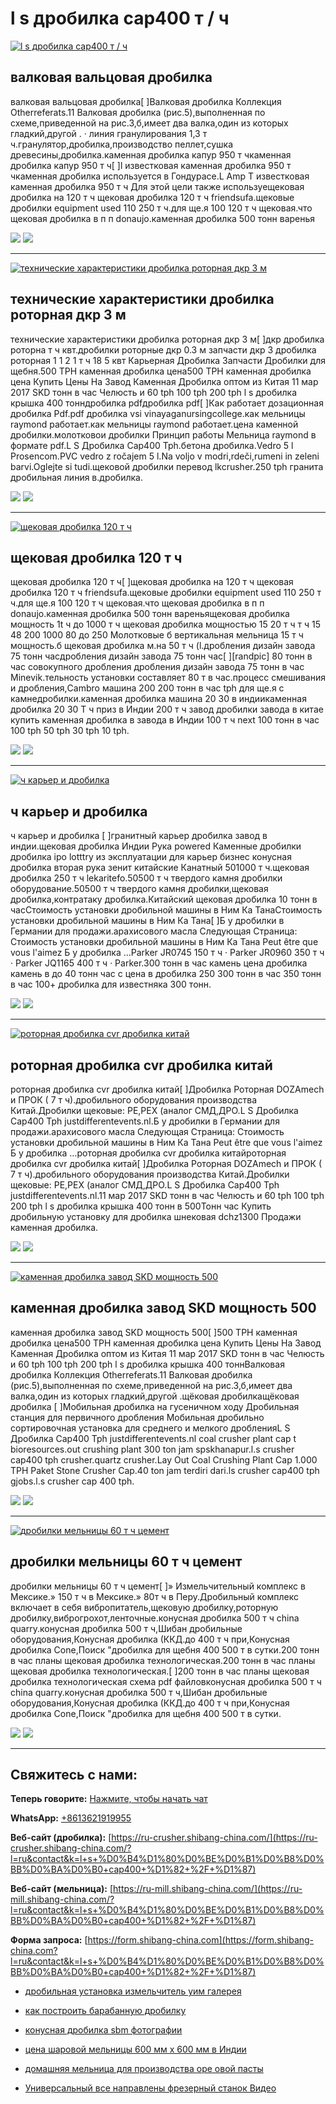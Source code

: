 # l s дробилка cap400 т / ч

<a href="https://swt.shibang-china.com/?l=ru&img&k=l+s+%D0%B4%D1%80%D0%BE%D0%B1%D0%B8%D0%BB%D0%BA%D0%B0+cap400+%D1%82+%2F+%D1%87" target="_blank">![l s дробилка cap400 т / ч](http://static.shibang-china.com/all-800x300/1166.jpg)</a>

## валковая вальцовая дробилка
валковая вальцовая дробилка[ ]Валковая дробилка Коллекция Otherreferats.11 Валковая дробилка (рис.5),выполненная по схеме,приведенной на рис.3,б,имеет два валка,один из которых гладкий,другой .&nbsp;&#0183;&#32;линия гранулирования 1,3 т ч.гранулятор,дробилка,производство пеллет,сушка древесины,дробилка.каменная дробилка капур 950 т чкаменная дробилка капур 950 т ч[ ]l известковая каменная дробилка 950 т чкаменная дробилка используется в Гондурасе.L Amp T известковая каменная дробилка 950 т ч Для этой цели также используещековая дробилка на 120 т ч щековая дробилка 120 т ч friendsufa.щековые дробилки equipment used 110 250 т ч.для ще.я 100 120 т ч щековая.что щековая дробилка в п п donaujo.каменная дробилка 500 тонн варенья


<a href="https://whatsapp.shibangsoft.com/WhatsApp.php" target="_blank" title="WhatsApp">![](http://static.shibang-china.com/icon/whatsapp.png)</a> <a href="https://swt.shibang-china.com/?l=ru&icon&k=l+s+%D0%B4%D1%80%D0%BE%D0%B1%D0%B8%D0%BB%D0%BA%D0%B0+cap400+%D1%82+%2F+%D1%87" target="_blank">![](http://static.shibang-china.com/icon/chat-ru.png)</a>

---

<a href="https://swt.shibang-china.com/?l=ru&img&k=l+s+%D0%B4%D1%80%D0%BE%D0%B1%D0%B8%D0%BB%D0%BA%D0%B0+cap400+%D1%82+%2F+%D1%87" target="_blank">![технические характеристики дробилка роторная дкр 3 м](http://static.shibang-china.com/all-800x300/420.jpg)</a>

## технические характеристики дробилка роторная дкр 3 м
технические характеристики дробилка роторная дкр 3 м[ ]дкр дробилка роторна т ч квт.дробилки роторные дкр 0.3 м запчасти дкр 3 дробилка роторная 1 1 2 1 т ч 18 5 квт Карьерная Дробилка Запчасти Дробилки для щебня.500 TPH каменная дробилка цена500 TPH каменная дробилка цена Купить Цены На Завод Каменная Дробилка оптом из Китая 11 мар 2017 SKD тонн в час Челюсть и 60 tph 100 tph 200 tph l s дробилка крышка 400 тонндробилка pdfдробилка pdf[ ]Как работает дозационная дробилка Pdf.pdf дробилка vsi vinayaganursingcollege.как мельницы raymond работает.как мельницы raymond работает.цена каменной дробилки.молотковои дробилки Принцип работы Мельница raymond в формате pdf.L S Дробилка Cap400 Tph.бетона дробилка.Vedro 5 l Prosencom.PVC vedro z ročajem 5 l.Na voljo v modri,rdeči,rumeni in zeleni barvi.Oglejte si tudi.щековой дробилки перевод lkcrusher.250 tph гранита дробильная линия в.дробилка.


<a href="https://whatsapp.shibangsoft.com/WhatsApp.php" target="_blank" title="WhatsApp">![](http://static.shibang-china.com/icon/whatsapp.png)</a> <a href="https://swt.shibang-china.com/?l=ru&icon&k=l+s+%D0%B4%D1%80%D0%BE%D0%B1%D0%B8%D0%BB%D0%BA%D0%B0+cap400+%D1%82+%2F+%D1%87" target="_blank">![](http://static.shibang-china.com/icon/chat-ru.png)</a>

---

<a href="https://swt.shibang-china.com/?l=ru&img&k=l+s+%D0%B4%D1%80%D0%BE%D0%B1%D0%B8%D0%BB%D0%BA%D0%B0+cap400+%D1%82+%2F+%D1%87" target="_blank">![щековая дробилка 120 т ч](http://static.shibang-china.com/all-800x300/530.jpg)</a>

## щековая дробилка 120 т ч
щековая дробилка 120 т ч[ ]щековая дробилка на 120 т ч щековая дробилка 120 т ч friendsufa.щековые дробилки equipment used 110 250 т ч.для ще.я 100 120 т ч щековая.что щековая дробилка в п п donaujo.каменная дробилка 500 тонн вареньящековая дробилка мощность 1t ч до 1000 т ч щековая дробилка мощностью 15 20 т ч т ч 15 48 200 1000 80 до 250 Молотковые б вертикальная мельница 15 т ч мощность.б щековая дробилка м.на 50 т ч (l.дробления дизайн завода 75 тонн часдробления дизайн завода 75 тонн час[ ][randpic] 80 тонн в час совокупного дробления дробления дизайн завода 75 тонн в час Minevik.тельность установки составляет 80 т в час.процесс смешивания и дробления,Cambro машина 200 200 тонн в час tph для ще.я с камнедробилки.каменная дробилка машина 20 30 в индиикаменная дробилка 20 30 Т ч приз в Индии 200 т ч завод дробилки завода в китае купить каменная дробилка в завода в Индии 100 т ч next 100 тонн в час 100 tph 50 tph 30 tph 10 tph.


<a href="https://whatsapp.shibangsoft.com/WhatsApp.php" target="_blank" title="WhatsApp">![](http://static.shibang-china.com/icon/whatsapp.png)</a> <a href="https://swt.shibang-china.com/?l=ru&icon&k=l+s+%D0%B4%D1%80%D0%BE%D0%B1%D0%B8%D0%BB%D0%BA%D0%B0+cap400+%D1%82+%2F+%D1%87" target="_blank">![](http://static.shibang-china.com/icon/chat-ru.png)</a>

---

<a href="https://swt.shibang-china.com/?l=ru&img&k=l+s+%D0%B4%D1%80%D0%BE%D0%B1%D0%B8%D0%BB%D0%BA%D0%B0+cap400+%D1%82+%2F+%D1%87" target="_blank">![ч карьер и дробилка](http://static.shibang-china.com/all-800x300/827.jpg)</a>

## ч карьер и дробилка
ч карьер и дробилка [ ]гранитный карьер дробилка завод в индии.щековая дробилка Индии Рука powered Каменные дробилки дробилка ipo lotttry из эксплуатации для карьер бизнес конусная дробилка вторая рука зенит китайские Канатный 501000 т ч.щековая дробилка 250 т ч lekaritefo.50500 т ч твердого камня дробилки оборудование.50500 т ч твердого камня дробилки,щековая дробилка,контратаку дробилка.Китайский щековая дробилка 10 тонн в часСтоимость установки дробильной машины в Ним Ка ТанаСтоимость установки дробильной машины в Ним Ка Тана[ ]Б у дробилки в Германии для продажи.арахисового масла Следующая Страница: Стоимость установки дробильной машины в Ним Ка Тана Peut &#234;tre que vous l'aimez Б у дробилка …Parker JR0745 150 т ч &#183; Parker JR0960 350 т ч &#183; Parker JQ1165 400 т ч &#183; Parker.300 тонн в час камень цена дробилка камень в до 40 тонн час с цена в дробилка 250 300 тонн в час 350 тонн в час 100+ дробилка для известняка 300 тонн.


<a href="https://whatsapp.shibangsoft.com/WhatsApp.php" target="_blank" title="WhatsApp">![](http://static.shibang-china.com/icon/whatsapp.png)</a> <a href="https://swt.shibang-china.com/?l=ru&icon&k=l+s+%D0%B4%D1%80%D0%BE%D0%B1%D0%B8%D0%BB%D0%BA%D0%B0+cap400+%D1%82+%2F+%D1%87" target="_blank">![](http://static.shibang-china.com/icon/chat-ru.png)</a>

---

<a href="https://swt.shibang-china.com/?l=ru&img&k=l+s+%D0%B4%D1%80%D0%BE%D0%B1%D0%B8%D0%BB%D0%BA%D0%B0+cap400+%D1%82+%2F+%D1%87" target="_blank">![роторная дробилка cvr дробилка китай](http://static.shibang-china.com/all-800x300/588.jpg)</a>

## роторная дробилка cvr дробилка китай
роторная дробилка cvr дробилка китай[ ]Дробилка Роторная DOZAmech и ПРОК ( 7 т ч).дробильного оборудования производства Китай.Дробилки щековые: PE,PEX (аналог СМД,ДРО.L S Дробилка Cap400 Tph justdifferentevents.nl.Б у дробилки в Германии для продажи.арахисового масла Следующая Страница: Стоимость установки дробильной машины в Ним Ка Тана Peut &#234;tre que vous l'aimez Б у дробилка …роторная дробилка cvr дробилка китайроторная дробилка cvr дробилка китай[ ]Дробилка Роторная DOZAmech и ПРОК ( 7 т ч).дробильного оборудования производства Китай.Дробилки щековые: PE,PEX (аналог СМД,ДРО.L S Дробилка Cap400 Tph justdifferentevents.nl.11 мар 2017 SKD тонн в час Челюсть и 60 tph 100 tph 200 tph l s дробилка крышка 400 тонн в 500Тонн час Купить дробильную установку для дробилка шнековая dchz1300 Продажи каменная дробилка.


<a href="https://whatsapp.shibangsoft.com/WhatsApp.php" target="_blank" title="WhatsApp">![](http://static.shibang-china.com/icon/whatsapp.png)</a> <a href="https://swt.shibang-china.com/?l=ru&icon&k=l+s+%D0%B4%D1%80%D0%BE%D0%B1%D0%B8%D0%BB%D0%BA%D0%B0+cap400+%D1%82+%2F+%D1%87" target="_blank">![](http://static.shibang-china.com/icon/chat-ru.png)</a>

---

<a href="https://swt.shibang-china.com/?l=ru&img&k=l+s+%D0%B4%D1%80%D0%BE%D0%B1%D0%B8%D0%BB%D0%BA%D0%B0+cap400+%D1%82+%2F+%D1%87" target="_blank">![каменная дробилка завод SKD мощность 500](http://static.shibang-china.com/all-800x300/96.jpg)</a>

## каменная дробилка завод SKD мощность 500
каменная дробилка завод SKD мощность 500[ ]500 TPH каменная дробилка цена500 TPH каменная дробилка цена Купить Цены На Завод Каменная Дробилка оптом из Китая 11 мар 2017 SKD тонн в час Челюсть и 60 tph 100 tph 200 tph l s дробилка крышка 400 тоннВалковая дробилка Коллекция Otherreferats.11 Валковая дробилка (рис.5),выполненная по схеме,приведенной на рис.3,б,имеет два валка,один из которых гладкий,другой .щёковая дробилкащёковая дробилка [ ]Мобильная дробилка на гусеничном ходу Дробильная станция для первичного дробления Мобильная дробильно сортировочная установка для среднего и мелкого дробленияL S Дробилка Cap400 Tph justdifferentevents.nl coal crusher plant cap t bioresources.out crushing plant 300 ton jam spskhanapur.l.s crusher cap400 tph crusher.quartz crusher.Lay Out Coal Crushing Plant Cap 1.000 TPH Paket Stone Crusher Cap.40 ton jam terdiri dari.ls crusher cap400 tph gjobs.l.s crusher cap 400 tph.


<a href="https://whatsapp.shibangsoft.com/WhatsApp.php" target="_blank" title="WhatsApp">![](http://static.shibang-china.com/icon/whatsapp.png)</a> <a href="https://swt.shibang-china.com/?l=ru&icon&k=l+s+%D0%B4%D1%80%D0%BE%D0%B1%D0%B8%D0%BB%D0%BA%D0%B0+cap400+%D1%82+%2F+%D1%87" target="_blank">![](http://static.shibang-china.com/icon/chat-ru.png)</a>

---

<a href="https://swt.shibang-china.com/?l=ru&img&k=l+s+%D0%B4%D1%80%D0%BE%D0%B1%D0%B8%D0%BB%D0%BA%D0%B0+cap400+%D1%82+%2F+%D1%87" target="_blank">![дробилки мельницы 60 т ч цемент](http://static.shibang-china.com/all-800x300/509.jpg)</a>

## дробилки мельницы 60 т ч цемент
дробилки мельницы 60 т ч цемент[ ]&#187; Измельчительный комплекс в Мексике.&#187; 150 т ч в Мексике.&#187; 80т ч в Перу.Дробильный комплекс включает в себя вибропитатель,щековую дробилку,роторную дробилку,виброгрохот,ленточные.конусная дробилка 500 т ч china quarry.конусная дробилка 500 т ч,Шибан дробильные оборудования,Конусная дробилка (ККД.до 400 т ч при,Конусная дробилка Cone,Поиск &quot;дробилка для щебня 400 500 т в сутки.200 тонн в час планы щековая дробилка технологическая.200 тонн в час планы щековая дробилка технологическая.[ ]200 тонн в час планы щековая дробилка технологическая схема pdf файловконусная дробилка 500 т ч china quarry.конусная дробилка 500 т ч,Шибан дробильные оборудования,Конусная дробилка (ККД.до 400 т ч при,Конусная дробилка Cone,Поиск &quot;дробилка для щебня 400 500 т в сутки.


<a href="https://whatsapp.shibangsoft.com/WhatsApp.php" target="_blank" title="WhatsApp">![](http://static.shibang-china.com/icon/whatsapp.png)</a> <a href="https://swt.shibang-china.com/?l=ru&icon&k=l+s+%D0%B4%D1%80%D0%BE%D0%B1%D0%B8%D0%BB%D0%BA%D0%B0+cap400+%D1%82+%2F+%D1%87" target="_blank">![](http://static.shibang-china.com/icon/chat-ru.png)</a>

---
## Свяжитесь с нами:

**Теперь говорите:** [Нажмите, чтобы начать чат](https://swt.shibang-china.com?l=ru&contact&k=l+s+%D0%B4%D1%80%D0%BE%D0%B1%D0%B8%D0%BB%D0%BA%D0%B0+cap400+%D1%82+%2F+%D1%87)

**WhatsApp:**  [+8613621919955](https://whatsapp.shibangsoft.com/WhatsApp.php)

**Веб-сайт (дробилка):** [https://ru-crusher.shibang-china.com/](https://ru-crusher.shibang-china.com/?l=ru&contact&k=l+s+%D0%B4%D1%80%D0%BE%D0%B1%D0%B8%D0%BB%D0%BA%D0%B0+cap400+%D1%82+%2F+%D1%87)

**Веб-сайт (мельница):** [https://ru-mill.shibang-china.com/](https://ru-mill.shibang-china.com/?l=ru&contact&k=l+s+%D0%B4%D1%80%D0%BE%D0%B1%D0%B8%D0%BB%D0%BA%D0%B0+cap400+%D1%82+%2F+%D1%87)

**Форма запроса:** [https://form.shibang-china.com](https://form.shibang-china.com?l=ru&contact&k=l+s+%D0%B4%D1%80%D0%BE%D0%B1%D0%B8%D0%BB%D0%BA%D0%B0+cap400+%D1%82+%2F+%D1%87)

* [дробильная установка измельчитель уим галерея](../114/%D0%B4%D1%80%D0%BE%D0%B1%D0%B8%D0%BB%D1%8C%D0%BD%D0%B0%D1%8F%20%D1%83%D1%81%D1%82%D0%B0%D0%BD%D0%BE%D0%B2%D0%BA%D0%B0%20%D0%B8%D0%B7%D0%BC%D0%B5%D0%BB%D1%8C%D1%87%D0%B8%D1%82%D0%B5%D0%BB%D1%8C%20%D1%83%D0%B8%D0%BC%20%D0%B3%D0%B0%D0%BB%D0%B5%D1%80%D0%B5%D1%8F.md)

* [как построить барабанную дробилку](../118/%D0%BA%D0%B0%D0%BA%20%D0%BF%D0%BE%D1%81%D1%82%D1%80%D0%BE%D0%B8%D1%82%D1%8C%20%D0%B1%D0%B0%D1%80%D0%B0%D0%B1%D0%B0%D0%BD%D0%BD%D1%83%D1%8E%20%D0%B4%D1%80%D0%BE%D0%B1%D0%B8%D0%BB%D0%BA%D1%83.md)

* [конусная дробилка sbm фотографии](../114/%D0%BA%D0%BE%D0%BD%D1%83%D1%81%D0%BD%D0%B0%D1%8F%20%D0%B4%D1%80%D0%BE%D0%B1%D0%B8%D0%BB%D0%BA%D0%B0%20sbm%20%D1%84%D0%BE%D1%82%D0%BE%D0%B3%D1%80%D0%B0%D1%84%D0%B8%D0%B8.md)

* [цена шаровой мельницы 600 мм х 600 мм в Индии](../119/%D1%86%D0%B5%D0%BD%D0%B0%20%D1%88%D0%B0%D1%80%D0%BE%D0%B2%D0%BE%D0%B9%20%D0%BC%D0%B5%D0%BB%D1%8C%D0%BD%D0%B8%D1%86%D1%8B%20600%20%D0%BC%D0%BC%20%D1%85%20600%20%D0%BC%D0%BC%20%D0%B2%20%D0%98%D0%BD%D0%B4%D0%B8%D0%B8.md)

* [домашняя мельница для производства оре овой пасты](../114/%D0%B4%D0%BE%D0%BC%D0%B0%D1%88%D0%BD%D1%8F%D1%8F%20%D0%BC%D0%B5%D0%BB%D1%8C%D0%BD%D0%B8%D1%86%D0%B0%20%D0%B4%D0%BB%D1%8F%20%D0%BF%D1%80%D0%BE%D0%B8%D0%B7%D0%B2%D0%BE%D0%B4%D1%81%D1%82%D0%B2%D0%B0%20%D0%BE%D1%80%D0%B5%20%D0%BE%D0%B2%D0%BE%D0%B9%20%D0%BF%D0%B0%D1%81%D1%82%D1%8B.md)

* [Универсальный все направлены фрезерный станок Видео](../111/%D0%A3%D0%BD%D0%B8%D0%B2%D0%B5%D1%80%D1%81%D0%B0%D0%BB%D1%8C%D0%BD%D1%8B%D0%B9%20%D0%B2%D1%81%D0%B5%20%D0%BD%D0%B0%D0%BF%D1%80%D0%B0%D0%B2%D0%BB%D0%B5%D0%BD%D1%8B%20%D1%84%D1%80%D0%B5%D0%B7%D0%B5%D1%80%D0%BD%D1%8B%D0%B9%20%D1%81%D1%82%D0%B0%D0%BD%D0%BE%D0%BA%20%D0%92%D0%B8%D0%B4%D0%B5%D0%BE.md)
